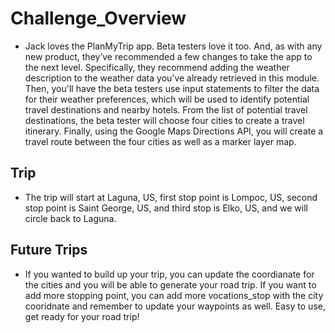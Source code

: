 # Challenge_Overview
* Jack loves the PlanMyTrip app. Beta testers love it too. And, as with any new product, they’ve recommended a few changes to take the app to the next level. Specifically, they recommend adding the weather description to the weather data you’ve already retrieved in this module. Then, you'll have the beta testers use input statements to filter the data for their weather preferences, which will be used to identify potential travel destinations and nearby hotels. From the list of potential travel destinations, the beta tester will choose four cities to create a travel itinerary. Finally, using the Google Maps Directions API, you will create a travel route between the four cities as well as a marker layer map.

## Trip 
* The trip will start at Laguna, US, first stop point is Lompoc, US, second stop point is Saint George, US, and third stop is Elko, US, and we will circle back to Laguna. 

## Future Trips
* If you wanted to build up your trip, you can update the coordianate for the cities and you will be able to generate your road trip. If you want to add more stopping point, you can add more vocations_stop with the city cooridnate and remember to update your waypoints as well. Easy to use, get ready for your road trip! 

